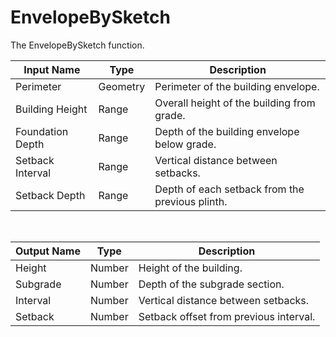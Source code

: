 
            
# EnvelopeBySketch

The EnvelopeBySketch function.

|Input Name|Type|Description|
|---|---|---|
|Perimeter|Geometry|Perimeter of the building envelope.|
|Building Height|Range|Overall height of the building from grade.|
|Foundation Depth|Range|Depth of the building envelope below grade.|
|Setback Interval|Range|Vertical distance between setbacks.|
|Setback Depth|Range|Depth of each setback from the previous plinth.|


<br>

|Output Name|Type|Description|
|---|---|---|
|Height|Number|Height of the building.|
|Subgrade|Number|Depth of the subgrade section.|
|Interval|Number|Vertical distance between setbacks.|
|Setback|Number|Setback offset from previous interval.|

